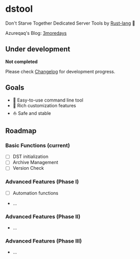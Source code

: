 # dstool

Don't Starve Together Dedicated Server Tools by [Rust-lang](https://www.rust-lang.org/) 🦀

Azureqaq's Blog: [3moredays](https://www.3moredays.com/)

## Under development

**Not completed**

Please check [Changelog](/CHANGELOG.md) for development progress.

## Goals
- 🚀 Easy-to-use command line tool
- 🔧 Rich customization features
- ⛵ Safe and stable

## Roadmap
### Basic Functions (current)
- [ ] DST initialization
- [ ] Archive Management
- [ ] Version Check

### Advanced Features (Phase I)
- [ ] Automation functions
- ...

### Advanced Features (Phase II)
- ...

### Advanced Features (Phase III)
- ...
